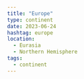 ```yaml
---
title: "Europe"
type: continent
date: 2023-06-24
hashtag: europe
location:
  - Eurasia
  - Northern Hemisphere
tags:
  - continent
---
```

